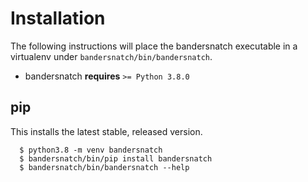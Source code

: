 # Installation

The following instructions will place the bandersnatch executable in a
virtualenv under `bandersnatch/bin/bandersnatch`.

- bandersnatch **requires** `>= Python 3.8.0`


## pip

This installs the latest stable, released version.

```
  $ python3.8 -m venv bandersnatch
  $ bandersnatch/bin/pip install bandersnatch
  $ bandersnatch/bin/bandersnatch --help
```
